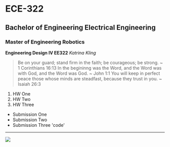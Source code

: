 # ECE-322 
## Bachelor of Engineering Electrical Engineering 
### Master of Engineering Robotics 

**Engineering Design IV EE322** 
*Katrina Kling* 
> Be on your guard; stand firm in the faith; be courageous; be strong. ~ 1 Corinthians 16:13
> In the begininng was the Word, and the Word was with God, and the Word was God. ~ John 1:1
> You will keep in perfect peace those whose minds are steadfast, because they trust in you. ~ Isaiah 26:3 

1. HW One
2. HW Two
3. HW Three
- Submission One
- Submission Two
- Submission Three
'code'
--- 

![](https://edgehoboken.com/wp-content/uploads/cache/2023/08/IMG_2669-e1693504653913/2080329645.jpg)
